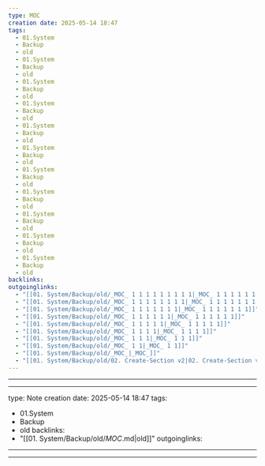 ```yaml
---
type: MOC
creation date: 2025-05-14 18:47
tags:
  - 01.System
  - Backup
  - old
  - 01.System
  - Backup
  - old
  - 01.System
  - Backup
  - old
  - 01.System
  - Backup
  - old
  - 01.System
  - Backup
  - old
  - 01.System
  - Backup
  - old
  - 01.System
  - Backup
  - old
  - 01.System
  - Backup
  - old
  - 01.System
  - Backup
  - old
  - 01.System
  - Backup
  - old
  - 01.System
  - Backup
  - old
backlinks:
outgoinglinks:
  - "[[01. System/Backup/old/_MOC_ 1 1 1 1 1 1 1 1 1|_MOC_ 1 1 1 1 1 1 1 1 1]]"
  - "[[01. System/Backup/old/_MOC_ 1 1 1 1 1 1 1 1|_MOC_ 1 1 1 1 1 1 1 1]]"
  - "[[01. System/Backup/old/_MOC_ 1 1 1 1 1 1 1|_MOC_ 1 1 1 1 1 1 1]]"
  - "[[01. System/Backup/old/_MOC_ 1 1 1 1 1 1|_MOC_ 1 1 1 1 1 1]]"
  - "[[01. System/Backup/old/_MOC_ 1 1 1 1 1|_MOC_ 1 1 1 1 1]]"
  - "[[01. System/Backup/old/_MOC_ 1 1 1 1|_MOC_ 1 1 1 1]]"
  - "[[01. System/Backup/old/_MOC_ 1 1 1|_MOC_ 1 1 1]]"
  - "[[01. System/Backup/old/_MOC_ 1 1|_MOC_ 1 1]]"
  - "[[01. System/Backup/old/_MOC_|_MOC_]]"
  - "[[01. System/Backup/old/02. Create-Section v2|02. Create-Section v2]]"
---
```

---
---
type: Note
creation date: 2025-05-14 18:47
tags:
  - 01.System
  - Backup
  - old
backlinks:
  - "[[01. System/Backup/old/_MOC_.md|old]]"
outgoinglinks:
---
---
